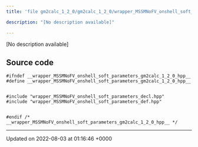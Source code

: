 ```yaml
---
title: 'file gm2calc_1_2_0/gm2calc_1_2_0/wrapper_MSSMNoFV_onshell_soft_parameters.hpp'

description: "[No description available]"

---
```







[No description available]




## Source code

```
#ifndef __wrapper_MSSMNoFV_onshell_soft_parameters_gm2calc_1_2_0_hpp__
#define __wrapper_MSSMNoFV_onshell_soft_parameters_gm2calc_1_2_0_hpp__


#include "wrapper_MSSMNoFV_onshell_soft_parameters_decl.hpp"
#include "wrapper_MSSMNoFV_onshell_soft_parameters_def.hpp"


#endif /* __wrapper_MSSMNoFV_onshell_soft_parameters_gm2calc_1_2_0_hpp__ */
```


-------------------------------

Updated on 2022-08-03 at 01:16:46 +0000
